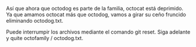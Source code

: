 Así que ahora que octodog es parte de la familia, octocat está deprimido. Ya que amamos octocat más que octodog, vamos a girar su ceño fruncido eliminando octodog.txt.

Puede interrumpir los archivos mediante el comando git reset. Siga adelante y quite octofamily / octodog.txt.
